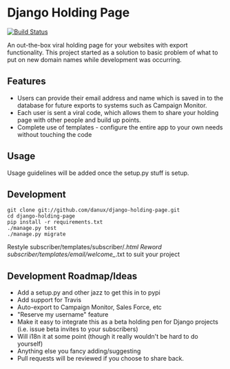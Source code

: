# Django Holding Page

[![Build Status](https://travis-ci.org/danux/django-holding-page.svg?branch=master)](https://travis-ci.org/danux/django-holding-page)

An out-the-box viral holding page for your websites with export functionality. This project started as a solution to basic
problem of what to put on new domain names while development was occurring.

## Features

- Users can provide their email address and name which is saved in to the database for future exports to systems such as Campaign Monitor.
- Each user is sent a viral code, which allows them to share your holding page with other people and build up points.
- Complete use of templates - configure the entire app to your own needs without touching the code

## Usage

Usage guidelines will be added once the setup.py stuff is setup.

## Development

    git clone git://github.com/danux/django-holding-page.git
    cd django-holding-page
    pip install -r requirements.txt
    ./manage.py test
    ./manage.py migrate

Restyle subscriber/templates/subscriber/*.html
Reword subscriber/templates/email/welcome_*.txt to suit your project

## Development Roadmap/Ideas

- Add a setup.py and other jazz to get this in to pypi
- Add support for Travis
- Auto-export to Campaign Monitor, Sales Force, etc
- "Reserve my username" feature
- Make it easy to integrate this as a beta holding pen for Django projects (i.e. issue beta invites to your subscribers)
- Will i18n it at some point (though it really wouldn't be hard to do yourself)
- Anything else you fancy adding/suggesting
- Pull requests will be reviewed if you choose to share back.
